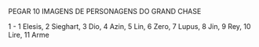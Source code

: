 PEGAR 10 IMAGENS DE PERSONAGENS DO GRAND CHASE

1 - 1 Elesis, 2 Sieghart, 3 Dio, 4 Azin, 5 Lin, 6 Zero, 7 Lupus, 8 Jin, 9 Rey, 10 Lire, 11 Arme 